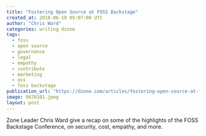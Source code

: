 ```yaml
---
title: "Fostering Open Source at FOSS Backstage"
created_at: 2018-06-19 05:07:00 UTC
author: "Chris Ward"
categories: writing dzone
tags:
  - foss
  - open source
  - governance
  - legal
  - empathy
  - contribute
  - marketing
  - oss
  - foss backstage
publication_url: "https://dzone.com/articles/fostering-open-source-at-foss-backstage"
image: 9478101.jpeg
layout: post
---
```

Zone Leader Chris Ward give a recap on some of the highlights of the FOSS Backstage Conference, on security, cost, empathy, and more.

